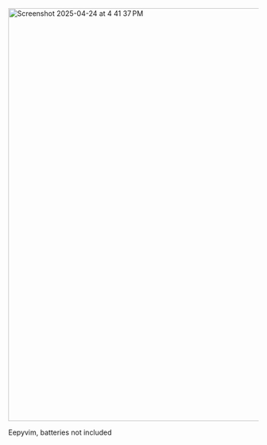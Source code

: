 <img width="830" alt="Screenshot 2025-04-24 at 4 41 37 PM" src="https://github.com/user-attachments/assets/db813534-44bb-454a-9112-a7241859929f" />


Eepyvim, batteries not included
